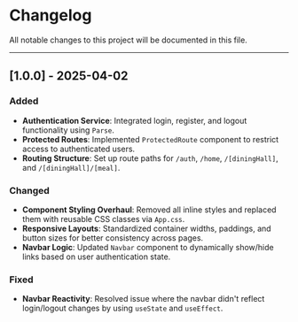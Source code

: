 # Changelog


All notable changes to this project will be documented in this file.

---

## [1.0.0] - 2025-04-02

### Added
- **Authentication Service**: Integrated login, register, and logout functionality using `Parse`.
- **Protected Routes**: Implemented `ProtectedRoute` component to restrict access to authenticated users.
- **Routing Structure**: Set up route paths for `/auth`, `/home`, `/[diningHall]`, and `/[diningHall]/[meal]`.

### Changed
- **Component Styling Overhaul**: Removed all inline styles and replaced them with reusable CSS classes via `App.css`.
- **Responsive Layouts**: Standardized container widths, paddings, and button sizes for better consistency across pages.
- **Navbar Logic**: Updated `Navbar` component to dynamically show/hide links based on user authentication state.

### Fixed
- **Navbar Reactivity**: Resolved issue where the navbar didn't reflect login/logout changes by using `useState` and `useEffect`.